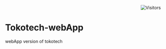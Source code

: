 <div align="right">

![Visitors](https://visitor-badge.laobi.icu/badge?page_id=Ryan-infitech.Tokotech-webApp)

</div>

# Tokotech-webApp
webApp version of tokotech

